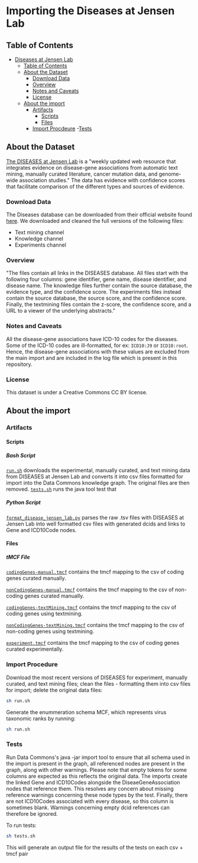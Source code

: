 # Importing the Diseases at Jensen Lab

## Table of Contents

- [Diseases at Jensen Lab](#importing-the-diseases-at-jensen-lab)
  - [Table of Contents](#table-of-contents)
  - [About the Dataset](#about-the-dataset)
    - [Download Data](#download-data)
    - [Overview](#overview)
    - [Notes and Caveats](#notes-and-caveats)
    - [License](#license)
  - [About the import](#about-the-import)
    - [Artifacts](#artifacts)
      - [Scripts](#scripts)
      - [Files](#files)
    - [Import Procdeure](#import-procedure)
    -[Tests](#tests) 

## About the Dataset

[The DISEASES at Jensen Lab](https://diseases.jensenlab.org/About) is a "weekly updated web resource that integrates evidence on disease-gene associations from automatic text mining, manually curated literature, cancer mutation data, and genome-wide association studies." The data has evidence with confidence scores that facilitate comparison of the different types and sources of evidence.

### Download Data

The Diseases database can be downloaded from their official website found [here](https://diseases.jensenlab.org/Downloads). We downloaded and cleaned the full versions of the following files:

- Text mining channel
- Knowledge channel
- Experiments channel

### Overview

"The files contain all links in the DISEASES database. All files start with the following four columns: gene identifier, gene name, disease identifier, and disease name. The knowledge files further contain the source database, the evidence type, and the confidence score. The experiments files instead contain the source database, the source score, and the confidence score. Finally, the textmining files contain the z-score, the confidence score, and a URL to a viewer of the underlying abstracts."

### Notes and Caveats

All the disease-gene associations have ICD-10 codes for the diseases. Some of the ICD-10 codes are ill-formatted, for ex: `ICD10:J9` or `ICD10:root`. Hence, the disease-gene associations with these values are excluded from the main import and are included in the log file which is present in this repository.

### License

This dataset is under a Creative Commons CC BY license.

## About the import

### Artifacts

#### Scripts

##### Bash Script

[`run.sh`](scripts/run.sh) downloads the experimental, manually curated, and text mining data from DISEASES at Jensen Lab and converts it into csv files formatted for import into the Data Commons knowledge graph. The original files are then removed.
[`tests.sh`](scripts/tests.sh) runs the java tool test that 

##### Python Script

[`format_disease_jensen_lab.py`](scripts/format_disease_jensen_lab.py) parses the raw .tsv files with DISEASES at Jensen Lab into well formatted csv files with generated dcids and links to Gene and ICD10Code nodes.

#### Files

##### tMCF File

[`codingGenes-manual.tmcf`](tmcfs/codingGenes-manual.tmcf) contains the tmcf mapping to the csv of coding genes curated manually.

[`nonCodingGenes-manual.tmcf`](tmcfs/nonCodingGenes-manual.tmcf) contains the tmcf mapping to the csv of non-coding genes curated manually.

[`codingGenes-textMining.tmcf`](tmcfs/codingGenes-textMining.tmcf) contains the tmcf mapping to the csv of coding genes using textmining.

[`nonCodingGenes-textMining.tmcf`](tmcfs/nonCodingGenes-textMining.tmcf) contains the tmcf mapping to the csv of non-coding genes using textmining.

[`experiment.tmcf`](tmcfs/experiment.tmcf) contains the tmcf mapping to the csv of coding genes curated experimentally.

### Import Procedure

Download the most recent versions of DISEASES for experiment, manually curated, and text mining files; clean the files - formatting them into csv files for import; delete the original data files:

```bash
sh run.sh
```

Generate the enummeration schema MCF, which represents virus taxonomic ranks by running:

```bash
sh run.sh
```

### Tests

Run Data Commons's java -jar import tool to ensure that all schema used in the import is present in the graph, all referenced nodes are present in the graph, along with other warnings. Please note that empty tokens for some columns are expected as this reflects the original data. The imports create the linked Gene and ICD10Codes alongside the DiseaeGeneAssociation nodes that reference them. This resolves any concern about missing reference warnings concerning these node types by the test. Finally, there are not ICD10Codes associated with every disease, so this column is sometimes blank. Warnings concerning empty dcid references can therefore be ignored.

To run tests:

```bash
sh tests.sh
```

This will generate an output file for the results of the tests on each csv + tmcf pair
